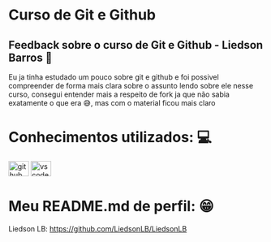 # Curso de Git e Github

## Feedback sobre o curso de Git e Github - Liedson Barros 💬
Eu ja tinha estudado um pouco sobre git e github e foi possivel compreender de forma mais clara sobre o assunto lendo sobre ele nesse curso, consegui entender mais a respeito de fork ja que não sabia exatamente o que era 😅, mas com o material ficou mais claro 

# Conhecimentos utilizados: 💻
<div>
    <img src="https://cdn.jsdelivr.net/gh/devicons/devicon/icons/github/github-original.svg" alt="github" height="30" width="40">
    <img src="https://cdn.jsdelivr.net/gh/devicons/devicon/icons/vscode/vscode-original.svg" alt="vscode" height="30" width="40">
</div>

# Meu README.md de perfil: 😁
Liedson LB: <a>https://github.com/LiedsonLB/LiedsonLB</a>